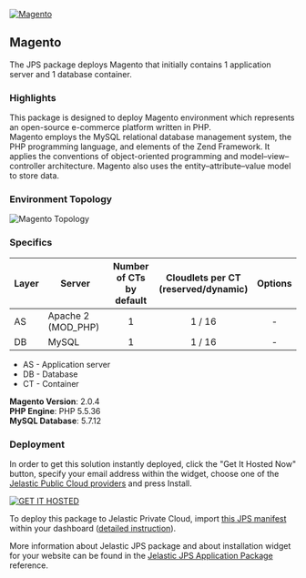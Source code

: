 [![Magento](../../raw/master/images/magento.png)](../../../magento)
## Magento

The JPS package deploys Magento that initially contains 1 application server and 1 database container.

### Highlights
This package is designed to deploy Magento environment which represents an open-source e-commerce platform written in PHP.<br />Magento employs the MySQL relational database management system, the PHP programming language, and elements of the Zend Framework. It applies the conventions of object-oriented programming and model–view–controller architecture. Magento also uses the entity–attribute–value model to store data.

### Environment Topology

![Magento Topology](https://docs.google.com/drawings/d/17QKNZokR_XOgG-gzTe2dyd3RaneuHM3mugbjAA8HPoQ/pub?w=505&h=216)

### Specifics

Layer                |     Server    | Number of CTs <br/> by default | Cloudlets per CT <br/> (reserved/dynamic) | Options
-------------------- | --------------| :----------------------------: | :---------------------------------------: | :-----:
AS                   | Apache 2 (MOD_PHP) |       1                        |           1 / 16                          | -
DB                   |    MySQL      |       1                        |           1 / 16                           | -

* AS - Application server 
* DB - Database 
* CT - Container

**Magento Version**: 2.0.4<br/>
**PHP Engine**: PHP 5.5.36<br/>
**MySQL Database**: 5.7.12

### Deployment

In order to get this solution instantly deployed, click the "Get It Hosted Now" button, specify your email address within the widget, choose one of the [Jelastic Public Cloud providers](https://jelastic.cloud) and press Install.

[![GET IT HOSTED](https://raw.githubusercontent.com/jelastic-jps/jpswiki/master/images/getithosted.png)](https://jelastic.com/install-application/?manifest=https%3A%2F%2Fgithub.com%2Fjelastic-jps%2Fmagento%2Fraw%2Fmaster%2Fmanifest.jps)

To deploy this package to Jelastic Private Cloud, import [this JPS manifest](../../raw/master/manifest.jps) within your dashboard ([detailed instruction](https://docs.jelastic.com/environment-export-import#import)).

More information about Jelastic JPS package and about installation widget for your website can be found in the [Jelastic JPS Application Package](https://github.com/jelastic-jps/jpswiki/wiki/Jelastic-JPS-Application-Package) reference.